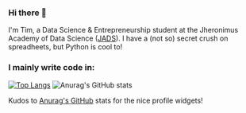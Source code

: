 ### Hi there 👋
I'm Tim, a Data Science & Entrepreneurship student at the Jheronimus Academy of Data Science ([JADS](https://www.jads.nl/)).
I have a (not so) secret crush on spreadheets, but Python is cool to!


### I mainly write code in:
[![Top Langs](https://github-readme-stats.vercel.app/api/top-langs/?username=pjjongenelen&langs_count=5)](https://github.com/anuraghazra/github-readme-stats) ![Anurag's GitHub stats](https://github-readme-stats.vercel.app/api?username=pjjongenelen&show_icons=true&theme=radical)

Kudos to [Anurag's GitHub](https://github.com/anuraghazra/github-readme-stats) stats for the nice profile widgets!
